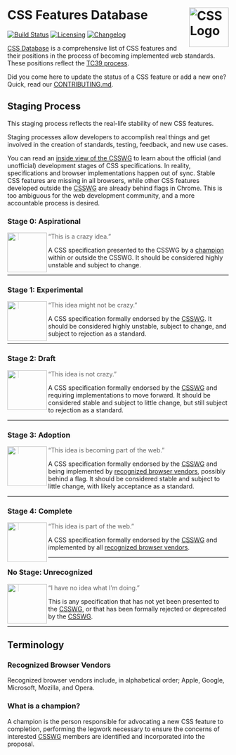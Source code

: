# CSS Features Database [<img src="https://rawgit.com/jonathantneal/media-expressions-spec/gh-pages/css-logo.svg" alt="CSS Logo" width="90" height="90" align="right">][CSS Database]

[![Build Status][cli-img]][cli-url]
[![Licensing][lic-img]][lic-url]
[![Changelog][log-img]][log-url]

[CSS Database] is a comprehensive list of CSS features and their positions in
the process of becoming implemented web standards. These positions reflect the
[TC39 process].

Did you come here to update the status of a CSS feature or add a new one?
Quick, read our [CONTRIBUTING.md].

## Staging Process

This staging process reflects the real-life stability of new CSS features.

Staging processes allow developers to accomplish real things and get involved
in the creation of standards, testing, feedback, and new use cases.

You can read an [inside view of the CSSWG] to learn about the official
(and unofficial) development stages of CSS specifications. In reality,
specifications and browser implementations happen out of sync. Stable CSS
features are missing in all browsers, while other CSS features developed
outside the [CSSWG] are already behind flags in Chrome. This is too ambiguous
for the web development community, and a more accountable process is desired.

### Stage 0: Aspirational
<img src="https://jonathantneal.github.io/css-db/stage-0.svg" width="90px" height="90px" align="left">

> “This is a crazy idea.”

A CSS specification presented to the CSSWG by a [champion] within or outside
the CSSWG. It should be considered highly unstable and subject to change.

---

### Stage 1: Experimental

<img src="https://jonathantneal.github.io/css-db/stage-1.svg" width="90px" height="90px" align="left">

> “This idea might not be crazy.”

A CSS specification formally endorsed by the [CSSWG]. It should be considered
highly unstable, subject to change, and subject to rejection as a standard.

---

### Stage 2: Draft

<img src="https://jonathantneal.github.io/css-db/stage-2.svg" width="90px" height="90px" align="left">

> “This idea is not crazy.”

A CSS specification formally endorsed by the [CSSWG] and requiring
implementations to move forward. It should be considered stable and subject to
little change, but still subject to rejection as a standard.

---

### Stage 3: Adoption

<img src="https://jonathantneal.github.io/css-db/stage-3.svg" width="90px" height="90px" align="left">

> “This idea is becoming part of the web.”

A CSS specification formally endorsed by the [CSSWG] and being implemented by
[recognized browser vendors](#recognized-browser-vendors), possibly behind a
flag. It should be considered stable and subject to little change, with likely
acceptance as a standard.

---

### Stage 4: Complete

<img src="https://jonathantneal.github.io/css-db/stage-4.svg" width="90px" height="90px" align="left">

> “This idea is part of the web.”

A CSS specification formally endorsed by the [CSSWG] and implemented by all
[recognized browser vendors](#recognized-browser-vendors).

---

### No Stage: Unrecognized

<img src="https://jonathantneal.github.io/css-db/stage-X.svg" width="90px" height="90px" align="left">

> “I have no idea what I’m doing.”

This is any specification that has not yet been presented to the [CSSWG], or
that has been formally rejected or deprecated by the [CSSWG].

---

## Terminology

### Recognized Browser Vendors

Recognized browser vendors include, in alphabetical order; Apple, Google,
Microsoft, Mozilla, and Opera.

### What is a champion?

A champion is the person responsible for advocating a new CSS feature to
completion, performing the legwork necessary to ensure the concerns of
interested [CSSWG] members are identified and incorporated into the proposal.

[Champion]: #champion
[CSSWG]: https://wiki.csswg.org/spec
[CSS Database]: https://github.com/jonathantneal/css-db
[CONTRIBUTING.md]: CONTRIBUTING.md
[fork this project]: fork
[inside view of the CSSWG]: http://fantasai.inkedblade.net/weblog/2011/inside-csswg/process
[TC39 process]: https://thefeedbackloop.xyz/tc39-a-process-sketch-stages-0-and-1/

[npm-url]: https://www.npmjs.com/package/css-db
[npm-img]: https://img.shields.io/npm/v/css-db.svg
[cli-url]: https://travis-ci.org/jonathantneal/css-db
[cli-img]: https://img.shields.io/travis/jonathantneal/css-db.svg
[lic-url]: LICENSE.md
[lic-img]: https://img.shields.io/badge/license-CC0--1.0-blue.svg
[log-url]: CHANGELOG.md
[log-img]: https://img.shields.io/badge/changelog-md-blue.svg
[git-url]: https://gitter.im/postcss/postcss
[git-img]: https://img.shields.io/badge/chat-gitter-blue.svg
